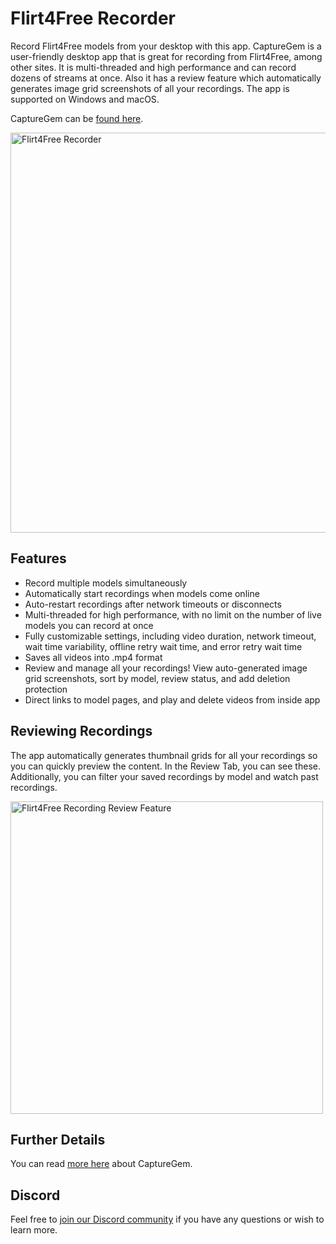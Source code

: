 # Flirt4Free Recorder

Record Flirt4Free models from your desktop with this app. CaptureGem is a user-friendly desktop app that is great for recording from Flirt4Free, among other sites. It is multi-threaded and high performance and can record dozens of streams at once. Also it has a review feature which automatically generates image grid screenshots of all your recordings.
The app is supported on Windows and macOS.

CaptureGem can be [found here](https://www.capturegem.com).

<img src="https://github.com/vrcamrecordings/Flirt4Free-recorder/assets/155075920/497f0f80-2dbb-46dd-b602-9fa8abb47727" alt="Flirt4Free Recorder" width="640">

## Features

* Record multiple models simultaneously
* Automatically start recordings when models come online
* Auto-restart recordings after network timeouts or disconnects
* Multi-threaded for high performance, with no limit on the number of live models you can record at once
* Fully customizable settings, including video duration, network timeout, wait time variability, offline retry wait time, and error retry wait time
* Saves all videos into .mp4 format
* Review and manage all your recordings! View auto-generated image grid screenshots, sort by model, review status, and add deletion protection
* Direct links to model pages, and play and delete videos from inside app

## Reviewing Recordings

The app automatically generates thumbnail grids for all your recordings so you can quickly preview the content. In the Review Tab, you can see these. Additionally, you can
filter your saved recordings by model and watch past recordings.

<img width="500" src="https://github.com/vrcamrecordings/Flirt4Free-recorder/assets/155075920/df477856-f87b-4aba-ac73-92ae62451f1f" alt="Flirt4Free Recording Review Feature">

## Further Details

You can read [more here](https://www.capturegem.com) about CaptureGem.

## Discord

Feel free to [join our Discord community](https://discord.gg/HycTXz8GvA) if you have any questions or wish to learn more.
